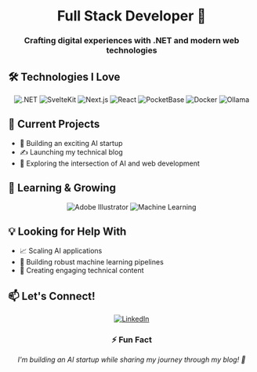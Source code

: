 <div align="center">
  
# Full Stack Developer 🚀
### Crafting digital experiences with .NET and modern web technologies

</div>

## 🛠 Technologies I Love

<div align="center">
  <img src="https://img.shields.io/badge/.NET-5C2D91?style=for-the-badge&logo=.net&logoColor=white" alt=".NET"/>
  <img src="https://img.shields.io/badge/SvelteKit-FF3E00?style=for-the-badge&logo=svelte&logoColor=white" alt="SvelteKit"/>
  <img src="https://img.shields.io/badge/Next.js-000000?style=for-the-badge&logo=next.js&logoColor=white" alt="Next.js"/>
  <img src="https://img.shields.io/badge/React-20232A?style=for-the-badge&logo=react&logoColor=61DAFB" alt="React"/>
  <img src="https://img.shields.io/badge/PocketBase-B8DBE4?style=for-the-badge&logo=pocketbase&logoColor=black" alt="PocketBase"/>
  <img src="https://img.shields.io/badge/Docker-2496ED?style=for-the-badge&logo=docker&logoColor=white" alt="Docker"/>
  <img src="https://img.shields.io/badge/Ollama-black?style=for-the-badge&logo=llama&logoColor=white" alt="Ollama"/>
</div>

## 🔭 Current Projects

- 🤖 Building an exciting AI startup
- ✍️ Launching my technical blog
- 🔄 Exploring the intersection of AI and web development

## 🌱 Learning & Growing

<div align="center">
  <img src="https://img.shields.io/badge/adobe%20illustrator-%23FF9A00.svg?style=for-the-badge&logo=adobe%20illustrator&logoColor=white" alt="Adobe Illustrator"/>
  <img src="https://img.shields.io/badge/Machine%20Learning-FF6F61?style=for-the-badge&logo=python&logoColor=white" alt="Machine Learning"/>
</div>

## 💡 Looking for Help With

- 📈 Scaling AI applications
- 🔧 Building robust machine learning pipelines
- 📝 Creating engaging technical content

## 📫 Let's Connect!

<div align="center">
  <a href="[Your LinkedIn URL]">
    <img src="https://img.shields.io/badge/linkedin-%230077B5.svg?style=for-the-badge&logo=linkedin&logoColor=white" alt="LinkedIn"/>
  </a>
</div>

<div align="center">
  
### ⚡ Fun Fact
*I'm building an AI startup while sharing my journey through my blog! 🚀*

</div>

